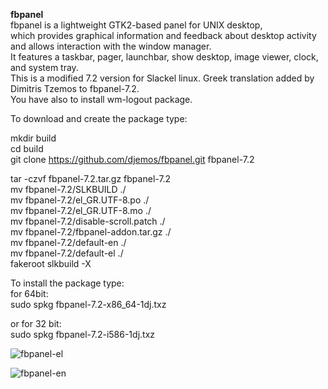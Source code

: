 **fbpanel**  
fbpanel is a lightweight GTK2-based panel for UNIX desktop,  
which provides graphical information and feedback about desktop activity  
and allows interaction with the window manager.  
It features a taskbar, pager, launchbar, show desktop, image viewer, clock, and system tray.  
This is a modified 7.2 version for Slackel linux. Greek translation added by Dimitris Tzemos to fbpanel-7.2.  
You have also to install wm-logout package.  

To download and create the package type:  
  
mkdir build   
cd build  
git clone https://github.com/djemos/fbpanel.git fbpanel-7.2   
  
tar -czvf fbpanel-7.2.tar.gz fbpanel-7.2  
mv fbpanel-7.2/SLKBUILD ./  
mv fbpanel-7.2/el_GR.UTF-8.po ./  
mv fbpanel-7.2/el_GR.UTF-8.mo ./  
mv fbpanel-7.2/disable-scroll.patch ./  
mv fbpanel-7.2/fbpanel-addon.tar.gz ./  
mv fbpanel-7.2/default-en ./  
mv fbpanel-7.2/default-el ./    
fakeroot slkbuild -X  
  
To install the package type:  
for 64bit:  
sudo spkg fbpanel-7.2-x86_64-1dj.txz  
  
or for 32 bit:  
sudo spkg fbpanel-7.2-i586-1dj.txz   
  

![fbpanel-el](https://github.com/user-attachments/assets/a7cfa42b-4044-454d-8571-6946ae77f8f9)

![fbpanel-en](https://github.com/user-attachments/assets/2dd8a085-3d3c-4661-8145-f78c4a431113)





